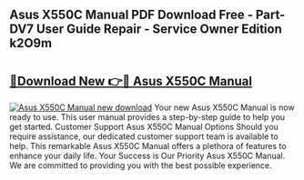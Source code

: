 ## Asus X550C Manual PDF Download Free - Part-DV7 User Guide Repair - Service Owner Edition k2O9m

# <h2><a href="http://cf10256.oget.top/?id=Asus+X550C+Manual">🔗Download New 👉🔴 Asus X550C Manual</a></h2>

[![Asus X550C Manual new download](https://i.imgur.com/5g1atiW.png)](http://cf10256.oget.top/?id=Asus+X550C+Manual)
Your new Asus X550C Manual is now ready to use. This user manual provides a step-by-step guide to help you get started. Customer Support Asus X550C Manual Options Should you require assistance, our dedicated customer support team is available to help. This remarkable Asus X550C Manual offers a plethora of features to enhance your daily life. Your Success is Our Priority Asus X550C Manual. We are committed to providing you with the best possible experience.
